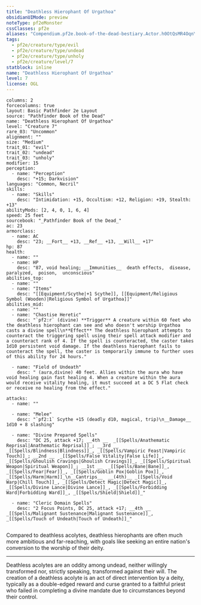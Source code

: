 ```yaml
---
title: "Deathless Hierophant Of Urgathoa"
obsidianUIMode: preview
noteType: pf2eMonster
cssClasses: pf2e
aliases: "Compendium.pf2e.book-of-the-dead-bestiary.Actor.h0OtQsMR4OqnYatd" 
tags:
  - pf2e/creature/type/evil
  - pf2e/creature/type/undead
  - pf2e/creature/type/unholy
  - pf2e/creature/level/7
statblock: inline
name: "Deathless Hierophant Of Urgathoa"
level: 7
license: OGL
---
```


```statblock
columns: 2
forcecolumns: true
layout: Basic Pathfinder 2e Layout
source: "Pathfinder Book of the Dead"
name: "Deathless Hierophant Of Urgathoa"
level: "Creature 7"
rare_03: "Uncommon"
alignment: ""
size: "Medium"
trait_01: "evil"
trait_02: "undead"
trait_03: "unholy"
modifier: 15
perception:
  - name: "Perception"
    desc: "+15; Darkvision"
languages: "Common, Necril"
skills:
  - name: "Skills"
    desc: "Intimidation: +15, Occultism: +12, Religion: +19, Stealth: +13"
abilityMods: [2, 4, 0, 1, 6, 4]
speed: 25 feet
sourcebook: "_Pathfinder Book of the Dead_"
ac: 23
armorclass:
  - name: AC
    desc: "23; __Fort__ +13, __Ref__ +13, __Will__ +17"
hp: 87
health:
  - name: ""
  - name: HP
    desc: "87, void healing; __Immunities__  death effects,  disease,  paralyzed,  poison,  unconscious"
abilities_top:
  - name: ""
  - name: "Items"
    desc: "[[Equipment/Scythe|+1 Scythe]], [[Equipment/Religious Symbol (Wooden)|Religious Symbol of Urgathoa]]"
abilities_mid:
  - name: ""
  - name: "Chastise Heretic"
    desc: "`pf2:r` (divine) **Trigger** A creature within 60 feet who the deathless hierophant can see and who doesn't worship Urgathoa casts a divine spell\n**Effect** The deathless hierophant attempts to counteract the triggering spell using their spell attack modifier and a counteract rank of 4. If the spell is counteracted, the caster takes 1d10 persistent void damage. If the deathless hierophant fails to counteract the spell, the caster is temporarily immune to further uses of this ability for 24 hours."

  - name: "Field of Undeath"
    desc: " (aura,divine) 40 feet. Allies within the aura who have void healing gain fast healing 4. When a creature within the aura would receive vitality healing, it must succeed at a DC 5 Flat check or receive no healing from the effect."

attacks:
  - name: ""

  - name: "Melee"
    desc: "`pf2:1` Scythe +15 (deadly d10, magical, trip)\n__Damage__  1d10 + 8 slashing"

  - name: "Divine Prepared Spells"
    desc: "DC 25, attack +17; __4th __  _[[Spells/Anathematic Reprisal|Anathematic Reprisal]]_; __3rd __  _[[Spells/Blindness|Blindness]]_, _[[Spells/Vampiric Feast|Vampiric Touch]]_; __2nd __  _[[Spells/False Vitality|False Life]]_, _[[Spells/Ghoulish Cravings|Ghoulish Cravings]]_, _[[Spells/Spiritual Weapon|Spiritual Weapon]]_; __1st __  _[[Spells/Bane|Bane]]_, _[[Spells/Fear|Fear]]_, _[[Spells/Goblin Pox|Goblin Pox]]_, _[[Spells/Harm|Harm]]_\n__Cantrips__  __(4th)__ _[[Spells/Void Warp|Chill Touch]]_, _[[Spells/Detect Magic|Detect Magic]]_, _[[Spells/Divine Lance|Divine Lance]]_, _[[Spells/Forbidding Ward|Forbidding Ward]]_, _[[Spells/Shield|Shield]]_"

  - name: "Cleric Domain Spells"
    desc: "2 Focus Points, DC 25, attack +17; __4th __  _[[Spells/Malignant Sustenance|Malignant Sustenance]]_, _[[Spells/Touch of Undeath|Touch of Undeath]]_"
 
```



Compared to deathless acolytes, deathless hierophants are often much more ambitious and far-reaching, with goals like seeking an entire nation's conversion to the worship of their deity.

* * *

Deathless acolytes are an oddity among undead, neither willingly transformed nor, strictly speaking, transformed against their will. The creation of a deathless acolyte is an act of direct intervention by a deity, typically as a double-edged reward and curse granted to a faithful priest who failed in completing a divine mandate due to circumstances beyond their control.
